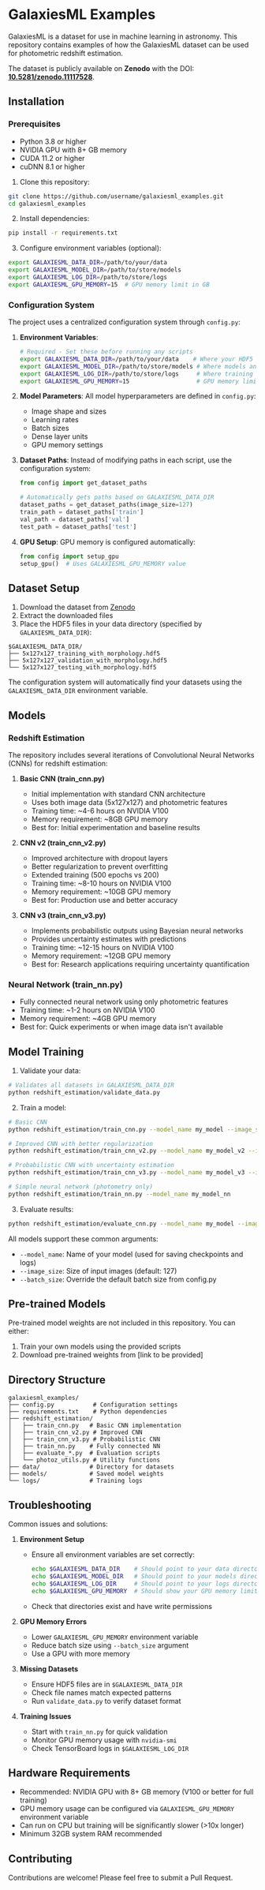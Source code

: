 # GalaxiesML Examples

GalaxiesML is a dataset for use in machine learning in astronomy. This repository contains examples of how the GalaxiesML dataset can be used for photometric redshift estimation.

The dataset is publicly available on **Zenodo** with the DOI: **[10.5281/zenodo.11117528](https://doi.org/10.5281/zenodo.11117528)**.

## Installation

### Prerequisites
- Python 3.8 or higher
- NVIDIA GPU with 8+ GB memory
- CUDA 11.2 or higher
- cuDNN 8.1 or higher

1. Clone this repository:
```bash
git clone https://github.com/username/galaxiesml_examples.git
cd galaxiesml_examples
```

2. Install dependencies:
```bash
pip install -r requirements.txt
```

3. Configure environment variables (optional):
```bash
export GALAXIESML_DATA_DIR=/path/to/your/data
export GALAXIESML_MODEL_DIR=/path/to/store/models
export GALAXIESML_LOG_DIR=/path/to/store/logs
export GALAXIESML_GPU_MEMORY=15  # GPU memory limit in GB
```

### Configuration System

The project uses a centralized configuration system through `config.py`:

1. **Environment Variables**:
   ```bash
   # Required - Set these before running any scripts
   export GALAXIESML_DATA_DIR=/path/to/your/data    # Where your HDF5 files are stored
   export GALAXIESML_MODEL_DIR=/path/to/store/models # Where models and checkpoints are saved
   export GALAXIESML_LOG_DIR=/path/to/store/logs     # Where training logs are stored
   export GALAXIESML_GPU_MEMORY=15                   # GPU memory limit in GB
   ```

2. **Model Parameters**:
   All model hyperparameters are defined in `config.py`:
   - Image shape and sizes
   - Learning rates
   - Batch sizes
   - Dense layer units
   - GPU memory settings

3. **Dataset Paths**:
   Instead of modifying paths in each script, use the configuration system:
   ```python
   from config import get_dataset_paths
   
   # Automatically gets paths based on GALAXIESML_DATA_DIR
   dataset_paths = get_dataset_paths(image_size=127)
   train_path = dataset_paths['train']
   val_path = dataset_paths['val']
   test_path = dataset_paths['test']
   ```

4. **GPU Setup**:
   GPU memory is configured automatically:
   ```python
   from config import setup_gpu
   setup_gpu()  # Uses GALAXIESML_GPU_MEMORY value
   ```

## Dataset Setup

1. Download the dataset from [Zenodo](https://doi.org/10.5281/zenodo.11117528)
2. Extract the downloaded files
3. Place the HDF5 files in your data directory (specified by `GALAXIESML_DATA_DIR`):
```
$GALAXIESML_DATA_DIR/
├── 5x127x127_training_with_morphology.hdf5
├── 5x127x127_validation_with_morphology.hdf5
└── 5x127x127_testing_with_morphology.hdf5
```

The configuration system will automatically find your datasets using the `GALAXIESML_DATA_DIR` environment variable.

## Models

### Redshift Estimation

The repository includes several iterations of Convolutional Neural Networks (CNNs) for redshift estimation:

1. **Basic CNN (train_cnn.py)**
   - Initial implementation with standard CNN architecture
   - Uses both image data (5x127x127) and photometric features
   - Training time: ~4-6 hours on NVIDIA V100
   - Memory requirement: ~8GB GPU memory
   - Best for: Initial experimentation and baseline results

2. **CNN v2 (train_cnn_v2.py)**
   - Improved architecture with dropout layers
   - Better regularization to prevent overfitting
   - Extended training (500 epochs vs 200)
   - Training time: ~8-10 hours on NVIDIA V100
   - Memory requirement: ~10GB GPU memory
   - Best for: Production use and better accuracy

3. **CNN v3 (train_cnn_v3.py)**
   - Implements probabilistic outputs using Bayesian neural networks
   - Provides uncertainty estimates with predictions
   - Training time: ~12-15 hours on NVIDIA V100
   - Memory requirement: ~12GB GPU memory
   - Best for: Research applications requiring uncertainty quantification

### Neural Network (train_nn.py)
- Fully connected neural network using only photometric features
- Training time: ~1-2 hours on NVIDIA V100
- Memory requirement: ~4GB GPU memory
- Best for: Quick experiments or when image data isn't available

## Model Training

1. Validate your data:
```bash
# Validates all datasets in GALAXIESML_DATA_DIR
python redshift_estimation/validate_data.py
```

2. Train a model:
```bash
# Basic CNN
python redshift_estimation/train_cnn.py --model_name my_model --image_size 127

# Improved CNN with better regularization
python redshift_estimation/train_cnn_v2.py --model_name my_model_v2 --image_size 127

# Probabilistic CNN with uncertainty estimation
python redshift_estimation/train_cnn_v3.py --model_name my_model_v3 --image_size 127

# Simple neural network (photometry only)
python redshift_estimation/train_nn.py --model_name my_model_nn
```

3. Evaluate results:
```bash
python redshift_estimation/evaluate_cnn.py --model_name my_model --image_size 127
```

All models support these common arguments:
- `--model_name`: Name of your model (used for saving checkpoints and logs)
- `--image_size`: Size of input images (default: 127)
- `--batch_size`: Override the default batch size from config.py

## Pre-trained Models

Pre-trained model weights are not included in this repository. You can either:
1. Train your own models using the provided scripts
2. Download pre-trained weights from [link to be provided]

## Directory Structure

```
galaxiesml_examples/
├── config.py           # Configuration settings
├── requirements.txt    # Python dependencies
├── redshift_estimation/
│   ├── train_cnn.py   # Basic CNN implementation
│   ├── train_cnn_v2.py # Improved CNN
│   ├── train_cnn_v3.py # Probabilistic CNN
│   ├── train_nn.py    # Fully connected NN
│   ├── evaluate_*.py  # Evaluation scripts
│   └── photoz_utils.py # Utility functions
├── data/              # Directory for datasets
├── models/            # Saved model weights
└── logs/              # Training logs
```

## Troubleshooting

Common issues and solutions:

1. **Environment Setup**
   - Ensure all environment variables are set correctly:
     ```bash
     echo $GALAXIESML_DATA_DIR    # Should point to your data directory
     echo $GALAXIESML_MODEL_DIR   # Should point to your models directory
     echo $GALAXIESML_LOG_DIR     # Should point to your logs directory
     echo $GALAXIESML_GPU_MEMORY  # Should show your GPU memory limit
     ```
   - Check that directories exist and have write permissions

2. **GPU Memory Errors**
   - Lower `GALAXIESML_GPU_MEMORY` environment variable
   - Reduce batch size using `--batch_size` argument
   - Use a GPU with more memory

3. **Missing Datasets**
   - Ensure HDF5 files are in `$GALAXIESML_DATA_DIR`
   - Check file names match expected patterns
   - Run `validate_data.py` to verify dataset format

4. **Training Issues**
   - Start with `train_nn.py` for quick validation
   - Monitor GPU memory usage with `nvidia-smi`
   - Check TensorBoard logs in `$GALAXIESML_LOG_DIR`

## Hardware Requirements

- Recommended: NVIDIA GPU with 8+ GB memory (V100 or better for full training)
- GPU memory usage can be configured via `GALAXIESML_GPU_MEMORY` environment variable
- Can run on CPU but training will be significantly slower (>10x longer)
- Minimum 32GB system RAM recommended

## Contributing

Contributions are welcome! Please feel free to submit a Pull Request.


